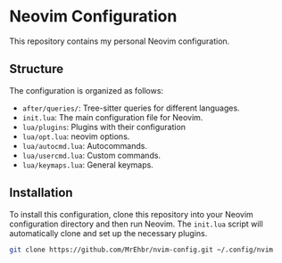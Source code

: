 # Neovim Configuration

This repository contains my personal Neovim configuration. 

## Structure

The configuration is organized as follows:

- `after/queries/`: Tree-sitter queries for different languages.
- `init.lua`: The main configuration file for Neovim.
- `lua/plugins`: Plugins with their configuration
- `lua/opt.lua`: neovim options.
- `lua/autocmd.lua`: Autocommands.
- `lua/usercmd.lua`: Custom commands.
- `lua/keymaps.lua`: General keymaps.

## Installation

To install this configuration, clone this repository into your Neovim configuration directory and then run Neovim. The `init.lua` script will automatically clone and set up the necessary plugins.

```sh
git clone https://github.com/MrEhbr/nvim-config.git ~/.config/nvim
```
